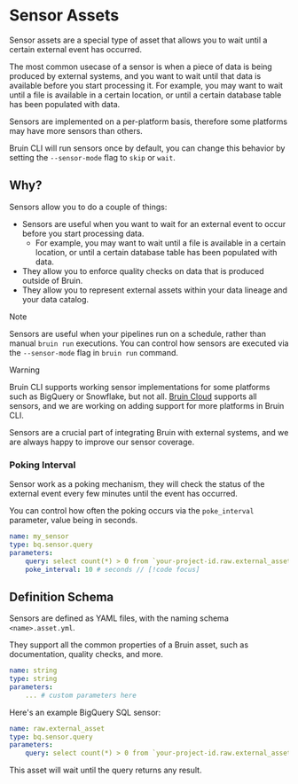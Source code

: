 # Sensor Assets

Sensor assets are a special type of asset that allows you to wait until a certain external event has occurred.

The most common usecase of a sensor is when a piece of data is being produced by external systems, and you want to wait until that data is available before you start processing it. For example, you may want to wait until a file is available in a certain location, or until a certain database table has been populated with data.

Sensors are implemented on a per-platform basis, therefore some platforms may have more sensors than others.

Bruin CLI will run sensors once by default, you can change this behavior by setting the `--sensor-mode` flag to `skip` or `wait`.

## Why?

Sensors allow you to do a couple of things:

- Sensors are useful when you want to wait for an external event to occur before you start processing data.
  - For example, you may want to wait until a file is available in a certain location, or until a certain database table has been populated with data.
- They allow you to enforce quality checks on data that is produced outside of Bruin.
- They allow you to represent external assets within your data lineage and your data catalog.

> [!NOTE]
> Sensors are useful when your pipelines run on a schedule, rather than manual `bruin run` executions. You can control how sensors are executed via the `--sensor-mode` flag in `bruin run` command.

> [!WARNING]
> Bruin CLI supports working sensor implementations for some platforms such as BigQuery or Snowflake, but not all. [Bruin Cloud](https://getbruin.com) supports all sensors, and we are working on adding support for more platforms in Bruin CLI.

Sensors are a crucial part of integrating Bruin with external systems, and we are always happy to improve our sensor coverage.


### Poking Interval

Sensor work as a poking mechanism, they will check the status of the external event every few minutes until the event has occurred.

You can control how often the poking occurs via the `poke_interval` parameter, value being in seconds.

```yaml
name: my_sensor
type: bq.sensor.query
parameters:
    query: select count(*) > 0 from `your-project-id.raw.external_asset`
    poke_interval: 10 # seconds // [!code focus]
```

## Definition Schema

Sensors are defined as YAML files, with the naming schema `<name>.asset.yml`.

They support all the common properties of a Bruin asset, such as documentation, quality checks, and more.

```yaml
name: string
type: string
parameters:
    ... # custom parameters here
```

Here's an example BigQuery SQL sensor:

```yaml
name: raw.external_asset
type: bq.sensor.query
parameters:
    query: select count(*) > 0 from `your-project-id.raw.external_asset`
```

This asset will wait until the query returns any result.





